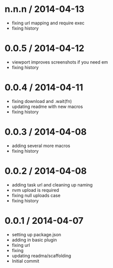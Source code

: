 
n.n.n / 2014-04-13 
==================

  * fixing url mapping and require exec
  * fixing history

0.0.5 / 2014-04-12 
==================

  * viewport improves screenshots if you need em
  * fixing history

0.0.4 / 2014-04-11 
==================

  * fixing download and .wait(fn)
  * updating readme with new macros
  * fixing history

0.0.3 / 2014-04-08 
==================

  * adding several more macros
  * fixing history

0.0.2 / 2014-04-08 
==================

  * adding task url and cleaning up naming
  * nvm upload is required
  * fixing null uploads case
  * fixing history

0.0.1 / 2014-04-07 
==================

  * setting up package.json
  * adding in basic plugin
  * fixing url
  * fixing
  * updating readma/scaffolding
  * Initial commit
